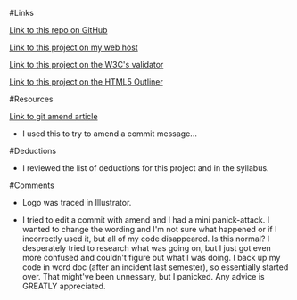 
#Links

[Link to this repo on GitHub](https://github.com/acheng742/project_final2_cheng_amanda.git)

[Link to this project on my web host](http://acheeeeng.com/project_final2_cheng_amanda/)

[Link to this project on the W3C's validator](https://validator.w3.org/nu/?doc=http%3A%2F%2Facheeeeng.com%2Fproject_final2_cheng_amanda%2F)

[Link to this project on the HTML5 Outliner](https://gsnedders.html5.org/outliner/process.py?url=http%3A%2F%2Fwww.acheeeeng.com%2Fproject_final2_cheng_amanda)

#Resources

[Link to git amend article](https://help.github.com/articles/changing-a-commit-message/)

- I used this to try to amend a commit message...

#Deductions
- I reviewed the list of deductions for this project and in the syllabus.

#Comments
- Logo was traced in Illustrator.

- I tried to edit a commit with amend and I had a mini panick-attack. I wanted to change the wording and I'm not sure what happened or if I incorrectly used it, but all of my code disappeared. Is this normal? I desperately tried to research what was going on, but I just got even more confused and couldn't figure out what I was doing. I  back up my code in word doc (after an incident last semester), so essentially started over. That might've been unnessary, but I panicked. Any advice is GREATLY appreciated.